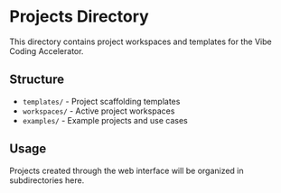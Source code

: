 # Projects Directory

This directory contains project workspaces and templates for the Vibe Coding Accelerator.

## Structure

- `templates/` - Project scaffolding templates
- `workspaces/` - Active project workspaces
- `examples/` - Example projects and use cases

## Usage

Projects created through the web interface will be organized in subdirectories here.
